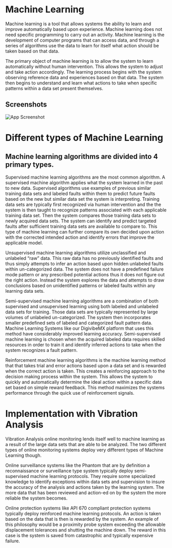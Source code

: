 

# Machine Learning

Machine learning is a tool that allows systems the ability to learn and improve automatically based upon experience. Machine learning does not need specific programming to carry out an activity. Machine learning  is the development of computer programs that can access data, and through a series of algorithms use the data to learn for itself what action should be taken based on that data.

The primary object of machine learning is to allow the system to learn automatically without human intervention. This allows the system to adjust and take action accordingly.  The learning process begins with the system observing reference data and experiences based on that data. The system then begins to understand and learn what actions to take when specific patterns within a data set present themselves.




## Screenshots

![App Screenshot](https://via.placeholder.com/468x300?text=App+Screenshot+Here)

# Different types of Machine Learning
## Machine learning algorithms are divided into 4 primary types.
Supervised machine learning algorithms are the most common algorithm. A supervised machine algorithm applies what the system learned in the past to new data. Supervised algorithms use examples of previous similar training data sets and labeled faults within them to predict future faults based on the new but similar data set the system is interpreting. Training data sets are typically first recognized via human intervention and the the system is then taught to recognize patterns associated with each applicable training data set. Then the system compares those training data sets to newly acquired data sets. The system can identify and predict targeted faults after sufficient training data sets are available to compare to. This type of machine learning can further compare its own decided upon action with the corrected intended action and identify errors that improve the applicable model.

Unsupervised machine learning algorithms utilize unclassified and unlabeled “raw” data. This raw data has no previously identified faults and thus simply attempts to infer an action based upon hidden unlabeled faults within un-categorized data.  The system does not have a predefined failure mode pattern or any prescribed potential actions thus it does not figure out the right action. Instead the system explores the data and attempts to draw conclusions based on unidentified patterns or labeled faults within any learning data sets.

Semi-supervised machine learning algorithms are a combination of both supervised and unsupervised learning using both labeled and unlabeled data sets for training. Those data sets are typically represented by large volumes of unlabeled un-categorized. The system then incorporates smaller predefined sets of labeled and categorized fault pattern data.  Machine Learning Systems like our DigivibeMX platform that uses this method have considerably improved learning accuracy. Semi-supervised machine learning is chosen when the acquired labeled data requires skilled resources in order to train it and identify inferred actions to take when the system recognizes a fault pattern.

Reinforcement machine learning algorithms is the machine learning method that that takes trial and error actions based upon a data set and is rewarded when the correct action is taken. This creates a reinforcing approach to the  decision making process within the system. This allows the system to quickly and automatically determine the ideal action within a specific data set based on simple reward feedback. This method maximizes the systems performance through the quick use of reinforcement signals.

# Implementation with Vibration Analysis
Vibration Analysis online monitoring lends itself well to machine learning as a result of the large data sets that are able to be analyzed. The two different types of online monitoring systems deploy very different types of Machine Learning though.

Online surveillance systems like the Phantom that are by definition a reconnaissance or surveillance type system typically deploy semi-supervised machine learning protocols. They require some specialized knowledge to identify exceptions within data sets and supervision to insure the accuracy of the analysis and actions taken by the learning system. The more data that has been reviewed and action-ed on by the system the more reliable the system becomes.

Online protection systems like API 670 compliant protection systems typically deploy reinforced machine learning protocols.  An action is taken based on the data that is then is rewarded by the system. An example of this philosophy would be a proximity probe system exceeding the allowable displacement tolerances and shutting the machine down. The reward in this case is the system is saved from catastrophic and typically expensive failure.


